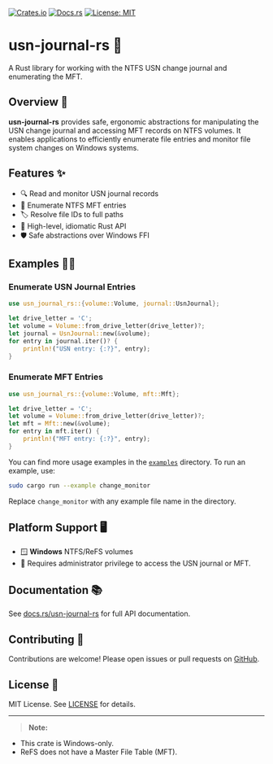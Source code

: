 [![Crates.io](https://img.shields.io/crates/v/usn-journal-rs.svg)](https://crates.io/crates/usn-journal-rs)
[![Docs.rs](https://docs.rs/usn-journal-rs/badge.svg)](https://docs.rs/usn-journal-rs)
[![License: MIT](https://img.shields.io/badge/license-MIT-blue.svg)](LICENSE)

# usn-journal-rs 🚀

A Rust library for working with the NTFS USN change journal and enumerating the MFT.

## Overview 📝

**usn-journal-rs** provides safe, ergonomic abstractions for manipulating the USN change journal and accessing MFT records on NTFS volumes. It enables applications to efficiently enumerate file entries and monitor file system changes on Windows systems.

## Features ✨

- 🔍 Read and monitor USN journal records
- 📂 Enumerate NTFS MFT entries
- 🏷️ Resolve file IDs to full paths
- 🦀 High-level, idiomatic Rust API
- 🛡️ Safe abstractions over Windows FFI

## Examples 🧑‍💻

### Enumerate USN Journal Entries

```rust
use usn_journal_rs::{volume::Volume, journal::UsnJournal};

let drive_letter = 'C';
let volume = Volume::from_drive_letter(drive_letter)?;
let journal = UsnJournal::new(&volume);
for entry in journal.iter()? {
    println!("USN entry: {:?}", entry);
}
```

### Enumerate MFT Entries

```rust
use usn_journal_rs::{volume::Volume, mft::Mft};

let drive_letter = 'C';
let volume = Volume::from_drive_letter(drive_letter)?;
let mft = Mft::new(&volume);
for entry in mft.iter() {
    println!("MFT entry: {:?}", entry);
}
```

You can find more usage examples in the [`examples`](examples/) directory. To run an example, use:

```sh
sudo cargo run --example change_monitor
```

Replace `change_monitor` with any example file name in the directory.

## Platform Support 🖥️

- 🪟 **Windows** NTFS/ReFS volumes
- 🔑 Requires administrator privilege to access the USN journal or MFT.

## Documentation 📚

See [docs.rs/usn-journal-rs](https://docs.rs/usn-journal-rs) for full API documentation.

## Contributing 🤝

Contributions are welcome! Please open issues or pull requests on [GitHub](https://github.com/wangfu91/usn-journal-rs).

## License 📝

MIT License. See [LICENSE](LICENSE) for details.

---

> **Note:** 
 - This crate is Windows-only.
 - ReFS does not have a Master File Table (MFT).
